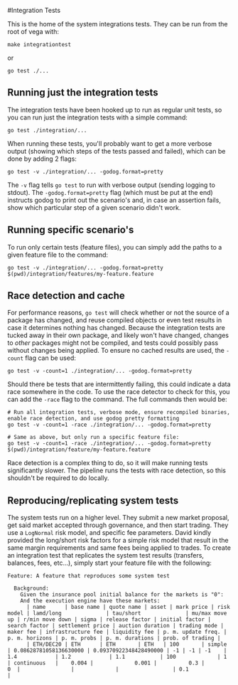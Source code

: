 #Integration Tests

This is the home of the system integrations tests. They can be run from the root of vega with:

```shell
make integrationtest
```

or  

```shell
go test ./...
``` 

## Running just the integration tests

The integration tests have been hooked up to run as regular unit tests, so you can run just the integration tests with a simple command:

```shell
go test ./integration/...
```

When running these tests, you'll probably want to get a more verbose output (showing which steps of the tests passed and failed), which can be done by adding 2 flags:

```
go test -v ./integration/... -godog.format=pretty
```

The `-v` flag tells `go test` to run with verbose output (sending logging to stdout). The `-godog.format=pretty` flag (which must be put at the end) instructs godog to print out the scenario's and, in case an assertion fails, show which particular step of a given scenario didn't work.

## Running specific scenario's

To run only certain tests (feature files), you can simply add the paths to a given feature file to the command:

```shell
go test -v ./integration/... -godog.format=pretty $(pwd)/integration/features/my-feature.feature
```

## Race detection and cache

For performance reasons, `go test` will check whether or not the source of a package has changed, and reuse compiled objects or even test results in case it determines nothing has changed. Because the integration tests are tucked away in their own package, and likely won't have changed, changes to _other_ packages might not be compiled, and tests could possibly pass without changes being applied. To ensure no cached results are used, the `-count` flag can be used:

```shell
go test -v -count=1 ./integration/... -godog.format=pretty
```

Should there be tests that are intermittently failing, this could indicate a data race somewhere in the code. To use the race detector to check for this, you can add the `-race` flag to the command. The full commands then would be:

```shell
# Run all integration tests, verbose mode, ensure recompiled binaries, enable race detection, and use godog pretty formatting
go test -v -count=1 -race ./integration/... -godog.format=pretty

# Same as above, but only run a specific feature file:
go test -v -count=1 -race ./integration/... -godog.format=pretty $(pwd)/integration/feature/my-feature.feature
```

Race detection is a complex thing to do, so it will make running tests significantly slower. The pipeline runs the tests with race detection, so this shouldn't be required to do locally.

## Reproducing/replicating system tests

The system tests run on a higher level. They submit a new market proposal, get said market accepted through governance, and then start trading. They use a `LogNormal` risk model, and specific fee parameters. David kindly provided the long/short risk factors for a simple risk model that result in the same margin requirements and same fees being applied to trades. To create an integration test that replicates the system test results (transfers, balances, fees, etc...), simply start your feature file with the following:

```
Feature: A feature that reproduces some system test

  Background:
    Given the insurance pool initial balance for the markets is "0":
    And the execution engine have these markets:
      | name      | base name | quote name | asset | mark price | risk model | lamd/long              | tau/short              | mu/max move up | r/min move down | sigma | release factor | initial factor | search factor | settlement price | auction duration | trading mode | maker fee | infrastructure fee | liquidity fee | p. m. update freq. | p. m. horizons | p. m. probs | p. m. durations | prob. of trading |
      | ETH/DEC20 | ETH      | ETH       | ETH   | 100       | simple     | 0.08628781058136630000 | 0.09370922348428490000 | -1 | -1 | -1    | 1.4            | 1.2            | 1.1           | 100             | 1           | continuous   |    0.004 |             0.001 |          0.3 |                 0  |                |             |                 | 0.1             |
```
